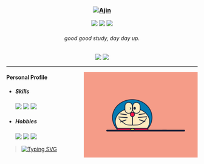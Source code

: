 ### <div align="center"><a href="https://git.io/typing-svg"><img src="https://readme-typing-svg.herokuapp.com?font=Fira+Code&pause=1000&width=500&lines=Hi+👋,+I'm+Ajin" alt="Ajin"/></a></div>

<p align="center">
    <img src="https://img.shields.io/github/stars/xwj1024"/>
    <img src="https://img.shields.io/github/followers/xwj1024"/>
    <img src="https://komarev.com/ghpvc/?username=xwj1024">
</p>


###### <div align="center">good good study, day day up.</div>

<p align="center">
    <img src="https://github-readme-stats.vercel.app/api?username=xwj1024&count_private=true&theme=dark&show_icons=true" height="165" />
    <img src="https://github-readme-stats.vercel.app/api/top-langs/?username=xwj1024&theme=dark&show_icons=true" height="165" />
</p>

<hr>
<img align="right" width="300" src="assets/img/Doraemon.gif">

#### Personal Profile

- ##### Skills

  <img src="https://img.shields.io/badge/Java-☕️-green"> <img src="https://img.shields.io/badge/MySQL-🐬-green"> <img src="https://img.shields.io/badge/Linux-🐧-green"> 

- ##### Hobbies

  <img src="https://img.shields.io/badge/Guitar-🎸-fbbd18"> <img src="https://img.shields.io/badge/Basketball-🏀-fbbd18"> <img src="https://img.shields.io/badge/TableTennis-🏓️-fbbd18">

> [![Typing SVG](https://readme-typing-svg.herokuapp.com?font=Xingkai+SC&weight=200&size=15&pause=1000&color=BBBBBB&width=435&lines=%E4%B9%A6%E5%B1%B1%E6%9C%89%E8%B7%AF%E5%8B%A4%E4%B8%BA%E5%BE%84+%E5%AD%A6%E6%B5%B7%E6%97%A0%E6%B6%AF%E8%8B%A6%E4%BD%9C%E8%88%9F;%E7%9C%9F%E6%AD%A3%E7%9A%84%E5%A4%A7%E5%B8%88%E6%B0%B8%E8%BF%9C%E9%83%BD%E6%80%80%E7%9D%80%E4%B8%80%E9%A2%97%E5%AD%A6%E5%BE%92%E7%9A%84%E5%BF%83;%E5%8F%AA%E8%A6%81%E5%8A%9F%E5%A4%AB%E6%B7%B1+%E9%93%81%E6%9D%B5%E7%A3%A8%E6%88%90%E9%92%88;%E4%B8%96%E4%B8%8A%E6%97%A0%E9%9A%BE%E4%BA%8B+%E5%8F%AA%E8%A6%81%E8%82%AF%E6%94%80%E7%99%BB)](https://git.io/typing-svg)
